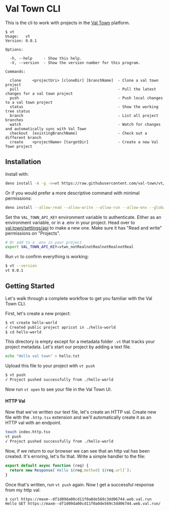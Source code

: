 # Val Town CLI

This is the cli to work with projects in the [Val Town](https://val.town)
platform.

```
$ vt
Usage:   vt
Version: 0.0.1

Options:

  -h, --help     - Show this help.
  -V, --version  - Show the version number for this program.

Commands:

  clone     <projectUri> [cloneDir] [branchName]  - Clone a val town project
  pull                                            - Pull the latest changes for a val town project
  push                                            - Push local changes to a val town project
  status                                          - Show the working tree status
  branch                                          - List all project branches
  watch                                           - Watch for changes and automatically sync with Val Town
  checkout  [existingBranchName]                  - Check out a different branch
  create    <projectName> [targetDir]             - Create a new Val Town project
```

## Installation

Install with:

```bash
deno install -A -g -n=vt https://raw.githubusercontent.com/val-town/vt/refs/heads/main/install.ts
```

Or if you would prefer a more descriptive command with minimal permissions:

```bash
deno install --allow-read --allow-write --allow-run --allow-env --global --name=vt https://raw.githubusercontent.com/val-town/vt/refs/heads/main/install.ts
```

Set the `VAL_TOWN_API_KEY` environment variable to authenticate. Either as an
environment variable, or in a .env in your project. Head over to
[val.town/settings/api](https://www.val.town/settings/api) to make a new one.
Make sure it has "Read and write" permissions on "Projects".

```bash
# Or add to a .env in your project
export VAL_TOWN_API_KEY=vtwn_notRealnotRealnotRealnotReal
```

Run `vt` to confirm everything is working:

```bash
$ vt --version
vt 0.0.1
```

## Getting Started

Let's walk through a complete workflow to get you familiar with the Val Town
CLI.

First, let's create a new project:

```bash
$ vt create hello-world
√ Created public project apricot in ./hello-world
$ cd hello-world
```

This directory is empty except for a metadata folder `.vt` that tracks your
project metadata. Let's start our project by adding a text file.

```bash
echo "Hello val town" > hello.txt
```

Upload this file to your project with `vt push`

```bash
$ vt push
√ Project pushed successfully from ./hello-world
```

Now run `vt open` to see your file in the Val Town UI.

#### HTTP Val

Now that we've written our text file, let's create an HTTP val. Create new file
with the `.http.tsx` extension and we'll automatically create it as an HTTP val
with an endpoint.

```bash
touch index.http.tsx
vt push
√ Project pushed successfully from ./hello-world
```

Now, if we return to our browser we can see that an http val has been created.
It's erroring, let's fix that. Write a simple handler to the file:

```ts
export default async function (req) {
  return new Response(`Hello ${req.method} ${req.url}`);
}
```

Once that's written, run `vt push` again. Now I get a successful response from
my http val:

```bash
$ curl https://maxm--df1d09da00cd11f0a0de569c3dd06744.web.val.run
Hello GET https://maxm--df1d09da00cd11f0a0de569c3dd06744.web.val.run/
```
